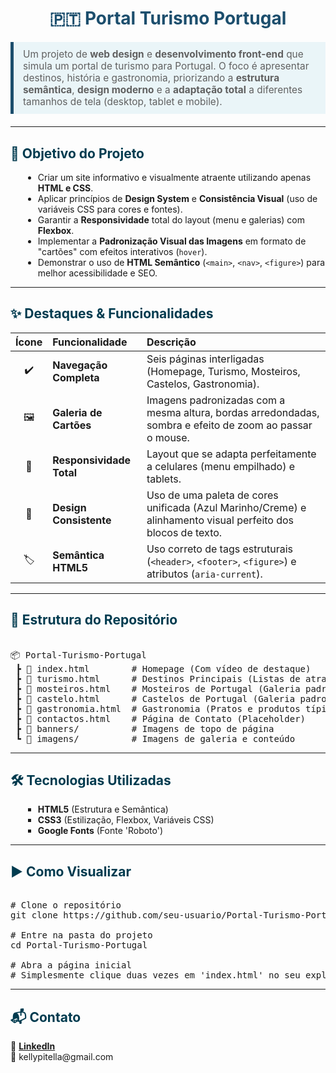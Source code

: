 <h1 style="text-align: center; color: #1c4e6d;">
    🇵🇹 <b>Portal Turismo Portugal</b>
</h1> 

<blockquote style="font-size: 1.1em; border-left: 5px solid #1c4e6d; padding: 10px 15px; margin: 20px 0; background-color: #eaf5f8;">
    Um projeto de <b>web design</b> e <b>desenvolvimento front-end</b> que simula um portal de turismo para Portugal. O foco é apresentar destinos, história e gastronomia, priorizando a <b>estrutura semântica</b>, <b>design moderno</b> e a <b>adaptação total</b> a diferentes tamanhos de tela (desktop, tablet e mobile).
</blockquote> 
 
<hr/> 

<h2 style="color: #003b4f;"> 
    🚀 Objetivo do Projeto 
</h2> 
 
<ul style="list-style-type: disc; margin-left: 20px;"> 
    <li>Criar um site informativo e visualmente atraente utilizando apenas <b>HTML e CSS</b>.</li> 
    <li>Aplicar princípios de <b>Design System</b> e <b>Consistência Visual</b> (uso de variáveis CSS para cores e fontes).</li> 
    <li>Garantir a <b>Responsividade</b> total do layout (menu e galerias) com <b>Flexbox</b>.</li> 
    <li>Implementar a <b>Padronização Visual das Imagens</b> em formato de "cartões" com efeitos interativos (<code>hover</code>).</li> 
    <li>Demonstrar o uso de <b>HTML Semântico</b> (<code>&lt;main&gt;</code>, <code>&lt;nav&gt;</code>, <code>&lt;figure&gt;</code>) para melhor acessibilidade e SEO.</li> 
</ul> 
 
<hr/> 

<h2 style="color: #003b4f;"> 
    ✨ Destaques & Funcionalidades 
</h2> 
 
<table>
    <thead>
        <tr>
            <th style="width: 10%; text-align: center;">Ícone</th>
            <th style="width: 30%; text-align: left;">Funcionalidade</th>
            <th style="width: 60%; text-align: left;">Descrição</th>
        </tr>
    </thead>
    <tbody>
        <tr>
            <td style="text-align: center;">✔️</td>
            <td><b>Navegação Completa</b></td>
            <td>Seis páginas interligadas (Homepage, Turismo, Mosteiros, Castelos, Gastronomia).</td>
        </tr>
        <tr>
            <td style="text-align: center;">🖼️</td>
            <td><b>Galeria de Cartões</b></td>
            <td>Imagens padronizadas com a mesma altura, bordas arredondadas, sombra e efeito de zoom ao passar o mouse.</td>
        </tr>
        <tr>
            <td style="text-align: center;">📱</td>
            <td><b>Responsividade Total</b></td>
            <td>Layout que se adapta perfeitamente a celulares (menu empilhado) e tablets.</td>
        </tr>
        <tr>
            <td style="text-align: center;">🎨</td>
            <td><b>Design Consistente</b></td>
            <td>Uso de uma paleta de cores unificada (Azul Marinho/Creme) e alinhamento visual perfeito dos blocos de texto.</td>
        </tr>
        <tr>
            <td style="text-align: center;">🏷️</td>
            <td><b>Semântica HTML5</b></td>
            <td>Uso correto de tags estruturais (<code>&lt;header&gt;</code>, <code>&lt;footer&gt;</code>, <code>&lt;figure&gt;</code>) e atributos (<code>aria-current</code>).</td>
        </tr>
    </tbody>
</table>
 
<hr/> 
 
<h2 style="color: #003b4f;"> 
    📂 Estrutura do Repositório 
</h2> 
 
<pre> 
📦 Portal-Turismo-Portugal
 ┣ 📜 index.html        # Homepage (Com vídeo de destaque)
 ┣ 📜 turismo.html      # Destinos Principais (Listas de atrações)
 ┣ 📜 mosteiros.html    # Mosteiros de Portugal (Galeria padronizada)
 ┣ 📜 castelo.html      # Castelos de Portugal (Galeria padronizada e lista)
 ┣ 📜 gastronomia.html  # Gastronomia (Pratos e produtos típicos)
 ┣ 📜 contactos.html    # Página de Contato (Placeholder)
 ┣ 📁 banners/          # Imagens de topo de página
 ┗ 📁 imagens/          # Imagens de galeria e conteúdo
</pre> 
 
<hr/> 
 
<h2 style="color: #003b4f;"> 
    🛠️ Tecnologias Utilizadas 
</h2> 
 
<ul style="list-style-type: square; margin-left: 20px;">
    <li><b>HTML5</b> (Estrutura e Semântica)</li>
    <li><b>CSS3</b> (Estilização, Flexbox, Variáveis CSS)</li>
    <li><b>Google Fonts</b> (Fonte 'Roboto')</li>
</ul>
 
<hr/> 
 
<h2 style="color: #003b4f;"> 
    ▶️ Como Visualizar 
</h2> 
 
<pre> 
# Clone o repositório 
git clone https://github.com/seu-usuario/Portal-Turismo-Portugal.git 
 
# Entre na pasta do projeto 
cd Portal-Turismo-Portugal
 
# Abra a página inicial
# Simplesmente clique duas vezes em 'index.html' no seu explorador de arquivos!
</pre> 
 
<hr/> 
 
<h2 style="color: #003b4f;"> 
    📬 Contato 
</h2> 

<p>
    🔗 <a href="https://www.linkedin.com/in/SEU-LINKEDIN](https://www.linkedin.com/in/kellypitella/)"><b>LinkedIn</b></a> 
    <br>
    📧 kellypitella@gmail.com
</p>
